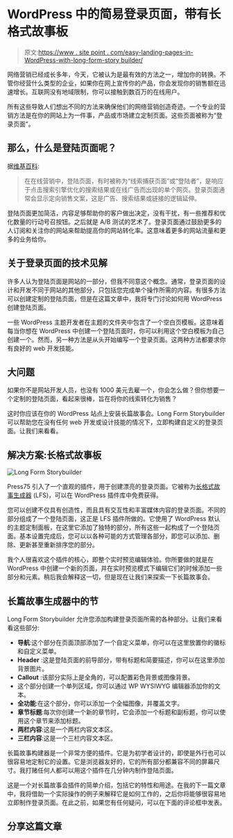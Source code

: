 # WordPress 中的简易登录页面，带有长格式故事板

> 原文:[https://www . site point . com/easy-landing-pages-in-WordPress-with-long-form-story builder/](https://www.sitepoint.com/easy-landing-pages-in-wordpress-with-long-form-storybuilder/)

网络营销已经成长多年，今天，它被认为是最有效的方法之一，增加你的转换。不管你经营什么类型的企业，如果你在网上宣传你的产品，你会发现你的销售额在迅速增长。互联网没有地域限制，你可以接触到数百万的在线用户。

所有这些导致人们想出不同的方法来确保他们的网络营销创造奇迹。一个专业的营销方法是在你的网站上为一件事，产品或市场建立定制页面。这些页面被称为“登录页面”。

## 那么，什么是登陆页面呢？

据[维基百科](https://en.wikipedia.org/wiki/Landing_page):

> 在在线营销中，登陆页面，有时被称为“线索捕获页面”或“登陆者”，是响应于点击搜索引擎优化的搜索结果或在线广告而出现的单个网页。登录页面通常会显示定向销售文案，这是广告、搜索结果或链接的逻辑延伸。

登陆页面更加简洁，内容足够帮助你的客户做出决定，没有干扰，有一些推荐和优化数量的行动号召按钮。之后就是 A/B 测试的艺术了。登录页面通过鼓励更多的人订阅和关注你的网站来帮助提高你的网站转化率。这意味着更多的网站流量和更多的业务给你。

## 关于登录页面的技术见解

许多人认为登陆页面是网站的一部分，但我不同意这个概念。通常，登录页面的设计和开发不同于网站的其他部分，只包括您完成单个操作所需的内容。有很多方法可以创建定制的登陆页面，但是在这篇文章中，我将专门讨论如何用 WordPress 创建登陆页面。

一些 WordPress 主题开发者在主题的文件夹中包含了一个空白页模板。这意味着每当你想在 WordPress 中创建一个登陆页面时，你可以利用这个空白模板为自己创建一个。然而，另一种方法是从头开始编写一个登录页面。这两种方法都要求你有良好的 web 开发技能。

## 大问题

如果你不是网站开发人员，也没有 1000 美元去雇一个，你会怎么做？但你想要一个定制的登陆页面，看起来很棒，旨在将你的线索转化为销售？

这时你应该在你的 WordPress 站点上安装长篇故事会。Long Form Storybuilder 可以帮助您在没有任何 web 开发或设计技能的情况下，立即构建自定义的登录页面。让我们来看看。

## 解决方案:长格式故事板

![Long Form Storybuilder](../Images/03279bef86779893ac0c9dba371580d3.png)

Press75 引入了一个直观的插件，用于创建漂亮的登录页面。它被称为[长格式故事生成器](https://wordpress.org/plugins/press75-long-form-storybuilder/) (LFS)，可以在 WordPress 插件库中免费获得。

您可以创建不仅具有创造性，而且具有交互性和丰富媒体内容的登录页面。不同的部分组成了一个登陆页面，这正是 LFS 插件所做的。它使用了 WordPress 默认的主题定制面板，在这里它添加了独特的部分，所有这些一起构成了一个登陆页面。基本设置完成后，您可以以各种可能的方式管理各部分，即您可以添加、删除、更新甚至重新排序您的部分。

我个人很喜欢这个插件的核心，即整个实时预览编辑体验。你所要做的就是在 WordPress 中创建一个新的页面，并在实时预览模式下编辑它们的时候添加一些部分和元素。稍后我会解释这一切，但是现在让我们来探索一下长篇故事会。

## 长篇故事生成器中的节

Long Form Storybuilder 允许您添加构建登录页面所需的各种部分。让我们来看看这些部分:

*   **导航**:这个部分在页面顶部添加了一个自定义菜单，你可以在这里放置你的徽标和自定义菜单。
*   **Header** :这是登陆页面的前导部分，带有标题和简要描述，你可以在这里添加背景图片。
*   **Callout** :该部分实际上是全角的，可以配置彩色背景或图像背景。
*   这个部分创建一个单列区域，你可以通过 WP WYSIWYG 编辑器添加你的文本。
*   **全功能**:在这个部分，你可以添加一个全幅图像，并覆盖文字。
*   **章节标题**:每次你创建一个新的章节时，它会添加一个标题和副标题，你可以使用这个章节来添加标题。
*   **两栏内容**:这是一个两栏内容文本区。
*   **三栏内容**:这是一个三栏内容文本区。

长篇故事构建器是一个非常方便的插件。它是为初学者设计的，即使是外行也可以很容易地定制它的设置。它是浏览器友好的，它的所有部分都兼容不同的屏幕尺寸。我打赌任何人都可以用这个插件在几分钟内制作登陆页面。

这是一个对长篇故事会插件的简单介绍，包括它的特性和用途。在我的下一篇文章中，我将借助一个实际操作的例子来解释它是如何工作的，之后你将能够很容易地立即制作登录页面。在此之前，如果您有任何疑问，可以在下面的评论框中发表。

## 分享这篇文章